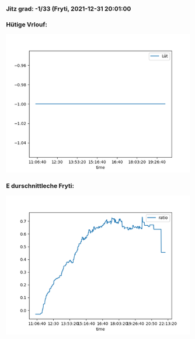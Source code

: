 ### Jitz grad: -1/33 (Fryti, 2021-12-31 20:01:00

### Hütige Vrlouf:
![Graph](Today.png)

### E durschnittleche Fryti:
![Graph](Fryti.png)